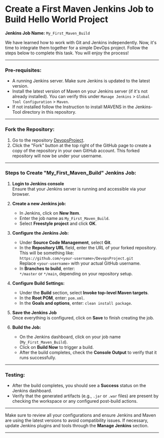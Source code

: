 # Create a First Maven Jenkins Job to Build Hello World Project  
**Jenkins Job Name:** `My_First_Maven_Build`

We have learned how to work with Git and Jenkins independently. Now, it's time to integrate them together for a simple DevOps project. Follow the steps below to complete this task. You will enjoy the process!

---

### **Pre-requisites:**

- A running Jenkins server. Make sure Jenkins is updated to the latest version.
- Install the latest version of Maven on your Jenkins server (if it's not already installed). You can verify this under `Manage Jenkins` > `Global Tool Configuration` > `Maven`.
- If not installed follow the Instruction to install MAVENS in the Jenkins-Tool directory in this repository.

---

### **Fork the Repository:**

1. Go to the repository [DevopsProject](https://github.com/ooluwgb/DevopsProject.git).
2. Click the "Fork" button at the top right of the GitHub page to create a copy of the repository in your own GitHub account. This forked repository will now be under your username.

---

### **Steps to Create "My_First_Maven_Build" Jenkins Job:**

1. **Login to Jenkins console**  
   Ensure that your Jenkins server is running and accessible via your browser.

2. **Create a new Jenkins job:**  
   - In Jenkins, click on **New Item**.
   - Enter the job name as `My_First_Maven_Build`.
   - Select **Freestyle project** and click **OK**.

3. **Configure the Jenkins Job:**  
   - Under **Source Code Management**, select **Git**.
   - In the **Repository URL** field, enter the URL of your forked repository. This will be something like:  
     `https://github.com/<your-username>/DevopsProject.git`  
   Replace `<your-username>` with your actual GitHub username.
   - In **Branches to build**, enter:  
     `*/master` or `*/main`, depending on your repository setup.

4. **Configure Build Settings:**  
   - Under the **Build** section, select **Invoke top-level Maven targets**.
   - In the **Root POM**, enter: `pom.xml`.
   - In the **Goals and options**, enter: `clean install package`.

5. **Save the Jenkins Job**  
   Once everything is configured, click on **Save** to finish creating the job.

6. **Build the Job:**  
   - On the Jenkins dashboard, click on your job name (`My_First_Maven_Build`).
   - Click on **Build Now** to trigger a build.
   - After the build completes, check the **Console Output** to verify that it runs successfully.

---

### **Testing:**

- After the build completes, you should see a **Success** status on the Jenkins dashboard.
- Verify that the generated artifacts (e.g., `.jar` or `.war` files) are present by checking the workspace or any configured post-build actions.

---

Make sure to review all your configurations and ensure Jenkins and Maven are using the latest versions to avoid compatibility issues. If necessary, update Jenkins plugins and tools through the **Manage Jenkins** section.

--- 
